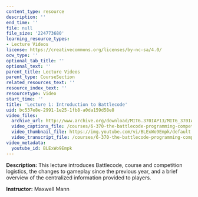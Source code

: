 ```yaml
---
content_type: resource
description: ''
end_time: ''
file: null
file_size: '224773680'
learning_resource_types:
- Lecture Videos
license: https://creativecommons.org/licenses/by-nc-sa/4.0/
ocw_type: ''
optional_tab_title: ''
optional_text: ''
parent_title: Lecture Videos
parent_type: CourseSection
related_resources_text: ''
resource_index_text: ''
resourcetype: Video
start_time: ''
title: 'Lecture 1: Introduction to Battlecode'
uid: bc537e8e-2991-1e25-1fb8-a0da159d58e8
video_files:
  archive_url: http://www.archive.org/download/MIT6.370IAP13/MIT6_370IAP13_lec1_ipod.mp4
  video_captions_file: /courses/6-370-the-battlecode-programming-competition-january-iap-2013/a326057959605ce5b8ede13736b96d97_BLExWo9Empk.vtt
  video_thumbnail_file: https://img.youtube.com/vi/BLExWo9Empk/default.jpg
  video_transcript_file: /courses/6-370-the-battlecode-programming-competition-january-iap-2013/66f02469840548061251c4f4d2430542_BLExWo9Empk.pdf
video_metadata:
  youtube_id: BLExWo9Empk
---
```


**Description:** This lecture introduces Battlecode, course and competition logistics, the changes to gameplay since the previous year, and a brief overview of the centralized information provided to players.

**Instructor:** Maxwell Mann

